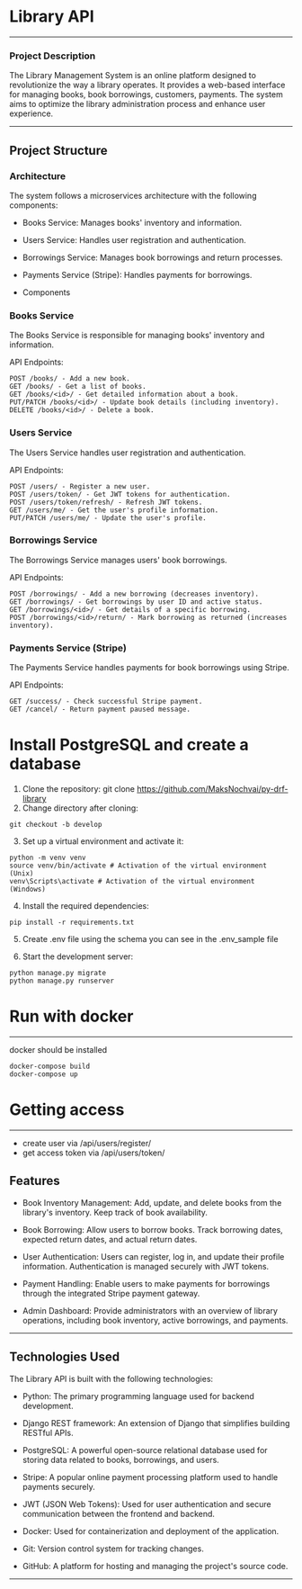 # Library API

-----------------------------------

### Project Description
The Library Management System is an online platform designed to revolutionize the way a library operates. It provides a web-based interface for managing books, book borrowings, customers, payments. The system aims to optimize the library administration process and enhance user experience.

----

## Project Structure

### Architecture
The system follows a microservices architecture with the following components:

- Books Service: Manages books' inventory and information.
- Users Service: Handles user registration and authentication.
- Borrowings Service: Manages book borrowings and return processes.
- Payments Service (Stripe): Handles payments for borrowings.

- Components

### Books Service
The Books Service is responsible for managing books' inventory and information.

API Endpoints:
```
POST /books/ - Add a new book.
GET /books/ - Get a list of books.
GET /books/<id>/ - Get detailed information about a book.
PUT/PATCH /books/<id>/ - Update book details (including inventory).
DELETE /books/<id>/ - Delete a book.
```

### Users Service
The Users Service handles user registration and authentication.

API Endpoints:
```
POST /users/ - Register a new user.
POST /users/token/ - Get JWT tokens for authentication.
POST /users/token/refresh/ - Refresh JWT tokens.
GET /users/me/ - Get the user's profile information.
PUT/PATCH /users/me/ - Update the user's profile.
```
### Borrowings Service
The Borrowings Service manages users' book borrowings.

API Endpoints:
```
POST /borrowings/ - Add a new borrowing (decreases inventory).
GET /borrowings/ - Get borrowings by user ID and active status.
GET /borrowings/<id>/ - Get details of a specific borrowing.
POST /borrowings/<id>/return/ - Mark borrowing as returned (increases inventory).
```

### Payments Service (Stripe)
The Payments Service handles payments for book borrowings using Stripe.

API Endpoints:
```
GET /success/ - Check successful Stripe payment.
GET /cancel/ - Return payment paused message.
```
# Install PostgreSQL and create a database

1. Clone the repository:
git clone https://github.com/MaksNochvai/py-drf-library
2. Change directory after cloning:
```
git checkout -b develop
```
3. Set up a virtual environment and activate it:
```
python -m venv venv
source venv/bin/activate # Activation of the virtual environment (Unix)
venv\Scripts\activate # Activation of the virtual environment (Windows)
```
4. Install the required dependencies:
```
pip install -r requirements.txt
```
5. Create .env file using the schema you can see in the .env_sample file

6. Start the development server:
```
python manage.py migrate
python manage.py runserver
```
# Run with docker

-----------------------------------
docker should be installed
```
docker-compose build
docker-compose up
```
# Getting access

------------------------------------
- create user via /api/users/register/
- get access token via /api/users/token/

## Features
- Book Inventory Management: Add, update, and delete books from the library's inventory. Keep track of book availability.

- Book Borrowing: Allow users to borrow books. Track borrowing dates, expected return dates, and actual return dates.

- User Authentication: Users can register, log in, and update their profile information. Authentication is managed securely with JWT tokens.

- Payment Handling: Enable users to make payments for borrowings through the integrated Stripe payment gateway.

- Admin Dashboard: Provide administrators with an overview of library operations, including book inventory, active borrowings, and payments.


------
## Technologies Used
The Library API is built with the following technologies:

- Python: The primary programming language used for backend development.

- Django REST framework: An extension of Django that simplifies building RESTful APIs.

- PostgreSQL: A powerful open-source relational database used for storing data related to books, borrowings, and users.

- Stripe: A popular online payment processing platform used to handle payments securely.

- JWT (JSON Web Tokens): Used for user authentication and secure communication between the frontend and backend.

- Docker: Used for containerization and deployment of the application.

- Git: Version control system for tracking changes.

- GitHub: A platform for hosting and managing the project's source code.

--------------------------------------------------------------------------------------
